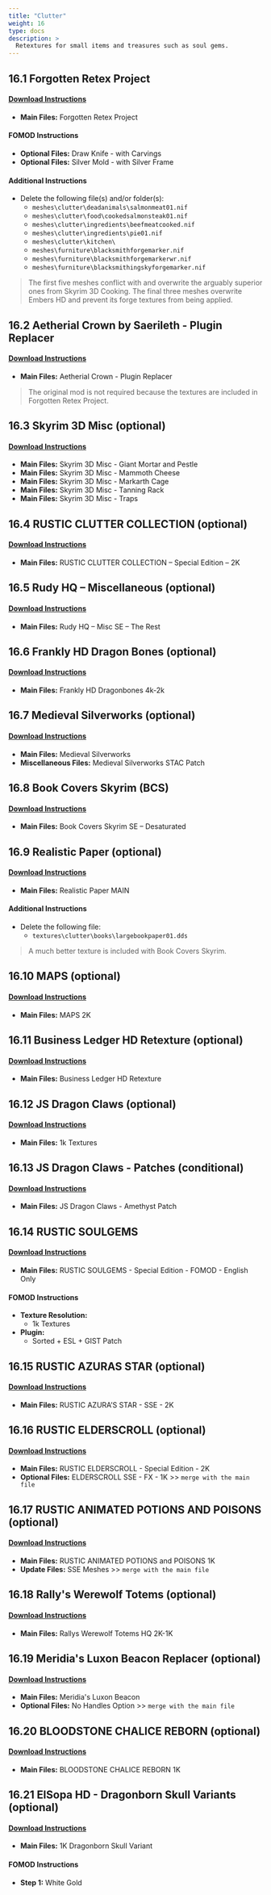 ```yaml
---
title: "Clutter"
weight: 16
type: docs
description: >
  Retextures for small items and treasures such as soul gems.
---
```


## 16.1 Forgotten Retex Project

#### [Download Instructions](https://www.nexusmods.com/skyrimspecialedition/mods/7849?tab=files)

* **Main Files:** Forgotten Retex Project

#### FOMOD Instructions

* **Optional Files:** Draw Knife - with Carvings
* **Optional Files:** Silver Mold - with Silver Frame

#### Additional Instructions

* Delete the following file(s) and/or folder(s):
  * `meshes\clutter\deadanimals\salmonmeat01.nif`
  * `meshes\clutter\food\cookedsalmonsteak01.nif`
  * `meshes\clutter\ingredients\beefmeatcooked.nif`
  * `meshes\clutter\ingredients\pie01.nif`
  * `meshes\clutter\kitchen\`
  * `meshes\furniture\blacksmithforgemarker.nif`
  * `meshes\furniture\blacksmithforgemarkerwr.nif`
  * `meshes\furniture\blacksmithingskyforgemarker.nif`

> The first five meshes conflict with and overwrite the arguably superior ones from Skyrim 3D Cooking.
> The final three meshes overwrite Embers HD and prevent its forge textures from being applied.

## 16.2 Aetherial Crown by Saerileth - Plugin Replacer

#### [Download Instructions](https://www.nexusmods.com/skyrimspecialedition/mods/23631?tab=files)

* **Main Files:** Aetherial Crown - Plugin Replacer

> The original mod is not required because the textures are included in Forgotten Retex Project.

## 16.3 Skyrim 3D Misc (optional)

#### [Download Instructions](https://www.nexusmods.com/skyrimspecialedition/mods/20829?tab=files)

* **Main Files:** Skyrim 3D Misc - Giant Mortar and Pestle
* **Main Files:** Skyrim 3D Misc - Mammoth Cheese
* **Main Files:** Skyrim 3D Misc - Markarth Cage
* **Main Files:** Skyrim 3D Misc - Tanning Rack
* **Main Files:** Skyrim 3D Misc - Traps

## 16.4 RUSTIC CLUTTER COLLECTION (optional)

#### [Download Instructions](https://www.nexusmods.com/skyrimspecialedition/mods/5795?tab=files)

* **Main Files:** RUSTIC CLUTTER COLLECTION – Special Edition – 2K

## 16.5 Rudy HQ – Miscellaneous (optional)

#### [Download Instructions](https://www.nexusmods.com/skyrimspecialedition/mods/19867?tab=files)

* **Main Files:** Rudy HQ – Misc SE – The Rest

## 16.6 Frankly HD Dragon Bones (optional)

#### [Download Instructions](https://www.nexusmods.com/skyrimspecialedition/mods/25099?tab=files)

* **Main Files:** Frankly HD Dragonbones 4k-2k

## 16.7 Medieval Silverworks (optional)

#### [Download Instructions](https://www.nexusmods.com/skyrimspecialedition/mods/23938?tab=files)

* **Main Files:** Medieval Silverworks
* **Miscellaneous Files:** Medieval Silverworks STAC Patch

## 16.8 Book Covers Skyrim (BCS)

#### [Download Instructions](https://www.nexusmods.com/skyrimspecialedition/mods/901?tab=files)

* **Main Files:** Book Covers Skyrim SE – Desaturated

## 16.9 Realistic Paper (optional)

#### [Download Instructions](https://www.nexusmods.com/skyrim/mods/937?tab=files)

* **Main Files:** Realistic Paper MAIN

#### Additional Instructions

* Delete the following file:
  * `textures\clutter\books\largebookpaper01.dds`

> A much better texture is included with Book Covers Skyrim.

## 16.10 MAPS (optional)

#### [Download Instructions](https://www.nexusmods.com/skyrim/mods/66819?tab=files)

* **Main Files:** MAPS 2K

## 16.11 Business Ledger HD Retexture (optional)

#### [Download Instructions](https://www.nexusmods.com/skyrim/mods/38389?tab=files)

* **Main Files:** Business Ledger HD Retexture

## 16.12 JS Dragon Claws (optional)

#### [Download Instructions](https://www.nexusmods.com/skyrimspecialedition/mods/1394?tab=files)

* **Main Files:** 1k Textures

## 16.13 JS Dragon Claws - Patches (conditional)

#### [Download Instructions](https://www.nexusmods.com/skyrimspecialedition/mods/23833?tab=files)

* **Main Files:** JS Dragon Claws - Amethyst Patch

## 16.14 RUSTIC SOULGEMS

#### [Download Instructions](https://www.nexusmods.com/skyrimspecialedition/mods/5785?tab=files)

* **Main Files:** RUSTIC SOULGEMS - Special Edition - FOMOD - English Only

#### FOMOD Instructions

* **Texture Resolution:**
  * 1k Textures
* **Plugin:**
  * Sorted + ESL + GIST Patch

## 16.15 RUSTIC AZURAS STAR (optional)

#### [Download Instructions](https://www.nexusmods.com/skyrimspecialedition/mods/18345)

* **Main Files:** RUSTIC AZURA’S STAR - SSE - 2K

## 16.16 RUSTIC ELDERSCROLL (optional)

#### [Download Instructions](https://www.nexusmods.com/skyrimspecialedition/mods/17757)

* **Main Files:** RUSTIC ELDERSCROLL - Special Edition - 2K
* **Optional Files:** ELDERSCROLL SSE - FX - 1K >> `merge with the main file`

## 16.17 RUSTIC ANIMATED POTIONS AND POISONS (optional)

#### [Download Instructions](https://www.nexusmods.com/skyrimspecialedition/mods/2276/)

* **Main Files:** RUSTIC ANIMATED POTIONS and POISONS 1K
* **Update Files:** SSE Meshes >> `merge with the main file`

## 16.18 Rally's Werewolf Totems (optional)

#### [Download Instructions](https://www.nexusmods.com/skyrimspecialedition/mods/28882)

* **Main Files:** Rallys Werewolf Totems HQ 2K-1K

## 16.19 Meridia's Luxon Beacon Replacer (optional)

#### [Download Instructions](https://www.nexusmods.com/skyrimspecialedition/mods/34782/?tab=files)

* **Main Files:** Meridia's Luxon Beacon
* **Optional Files:** No Handles Option >> `merge with the main file`

## 16.20 BLOODSTONE CHALICE REBORN (optional)

#### [Download Instructions](https://www.nexusmods.com/skyrim/mods/63551/)

* **Main Files:** BLOODSTONE CHALICE REBORN 1K

## 16.21 ElSopa HD - Dragonborn Skull Variants (optional)

#### [Download Instructions](https://www.nexusmods.com/skyrimspecialedition/mods/21917?tab=files)

* **Main Files:** 1K Dragonborn Skull Variant

#### FOMOD Instructions

* **Step 1:** White Gold